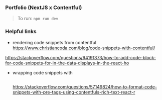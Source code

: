 ### Portfolio (NextJS x Contentful)

> To run: `npm run dev`

### Helpful links

* rendering code snippets from contentful
https://www.christiancoda.com/blog/code-snippets-with-contentful/

https://stackoverflow.com/questions/64191373/how-to-add-code-block-for-code-snippets-for-in-the-data-displays-in-the-react-ho

* wrapping code snippets with <pre></pre> https://stackoverflow.com/questions/57149824/how-to-format-code-snippets-with-pre-tags-using-contentfuls-rich-text-react-r